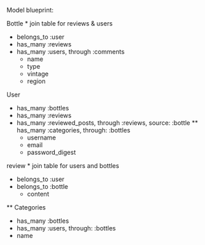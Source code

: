 Model blueprint:


Bottle    * join table for reviews & users
- belongs_to :user
- has_many :reviews
- has_many :users, through :comments
    - name
    - type
    - vintage
    - region



User
- has_many :bottles
- has_many :reviews
- has_many :reviewed_posts, through :reviews, source: :bottle
** has_many :categories, through: :bottles
    - username
    - email
    - password_digest



review  * join table for users and bottles
- belongs_to :user
- belongs_to :bottle
    - content


** Categories
- has_many :bottles
- has_many :users, through: :bottles
- name